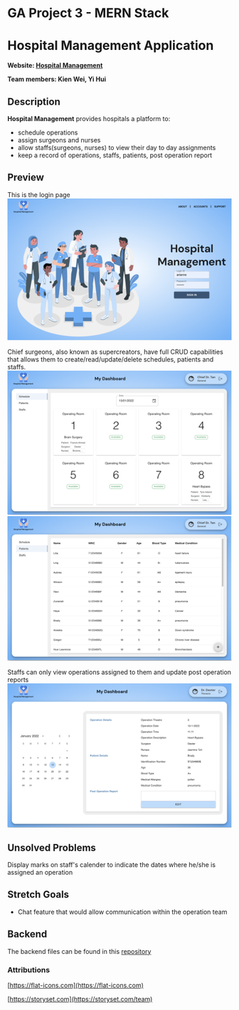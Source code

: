 # GA Project 3 - MERN Stack

# Hospital Management Application
**Website: [Hospital Management](https://hospital-management-fe.herokuapp.com/)**

**Team members: Kien Wei, Yi Hui**

## Description

**Hospital Management** provides hospitals a platform to:

- schedule operations
- assign surgeons and nurses
- allow staffs(surgeons, nurses) to view their day to day assignments
- keep a record of operations, staffs, patients, post operation report

## Preview
This is the login page
![Login Page](./public/login-page.png)

Chief surgeons, also known as supercreators, have full CRUD capabilities that allows them to create/read/update/delete schedules, patients and staffs.
![Schedule Page](./public/chief-schedule-page.png)
![Patient List Page](./public/chief-patients-page.png)

Staffs can only view operations assigned to them and update post operation reports
![Assignment Page1](./public/surgeon-page.png)

## Unsolved Problems
Display marks on staff's calender to indicate the dates where he/she is assigned an operation

## Stretch Goals
- Chat feature that would allow communication within the operation team

## Backend
The backend files can be found in this [repository](https://github.com/yihuitham/GA-Project3-BackEnd)

### Attributions
[https://flat-icons.com](https://flat-icons.com)

[https://storyset.com](https://storyset.com/team)
